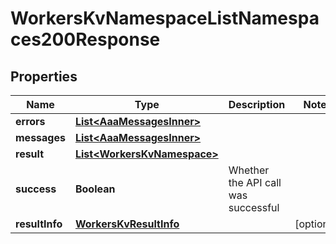 

# WorkersKvNamespaceListNamespaces200Response


## Properties

| Name | Type | Description | Notes |
|------------ | ------------- | ------------- | -------------|
|**errors** | [**List&lt;AaaMessagesInner&gt;**](AaaMessagesInner.md) |  |  |
|**messages** | [**List&lt;AaaMessagesInner&gt;**](AaaMessagesInner.md) |  |  |
|**result** | [**List&lt;WorkersKvNamespace&gt;**](WorkersKvNamespace.md) |  |  |
|**success** | **Boolean** | Whether the API call was successful |  |
|**resultInfo** | [**WorkersKvResultInfo**](WorkersKvResultInfo.md) |  |  [optional] |



